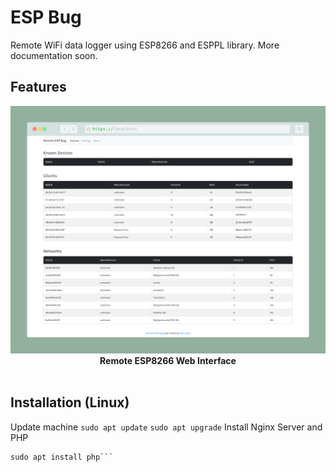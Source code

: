 # ESP Bug

Remote WiFi data logger using ESP8266 and ESPPL library.  More documentation soon.

## Features
<p align="center">
  <img alt="" src="/img/web.png">
  <br>
  <b>Remote ESP8266 Web Interface</b>
  <br>
  <br>
</p>

## Installation (Linux)
Update machine
```sudo apt update```
```sudo apt upgrade```
Install Nginx Server and PHP
```sudo apt install nginx
sudo apt install php```
